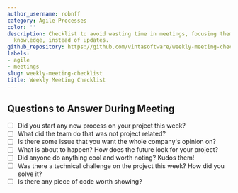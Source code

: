 ```yaml
---
author_username: robnff
category: Agile Processes
color: ''
description: Checklist to avoid wasting time in meetings, focusing them on sharing
  knowledge, instead of updates.
github_repository: https://github.com/vintasoftware/weekly-meeting-checklist
labels:
- agile
- meetings
slug: weekly-meeting-checklist
title: Weekly Meeting Checklist
---
```

## Questions to Answer During Meeting
  * [ ] Did you start any new process on your project this week?
  * [ ] What did the team do that was not project related?
  * [ ] Is there some issue that you want the whole company's opinion on?
  * [ ] What is about to happen? How does the future look for your project?
  * [ ] Did anyone do anything cool and worth noting? Kudos them!
  * [ ] Was there a technical challenge on the project this week? How did you solve it?
  * [ ] Is there any piece of code worth showing?
